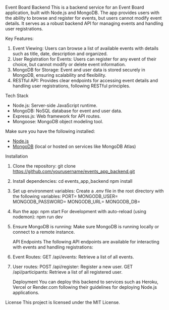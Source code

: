 Event Board Backend
This is a backend service for an Event Board application, built with Node.js and MongoDB. The app provides users with the ability to browse and register for events, but users cannot modify event details.
It serves as a robust backend API for managing events and handling user registrations.

Key Features:
1. Event Viewing: Users can browse a list of available events with details such as title, date,  description and organized.
2. User Registration for Events: Users can register for any event of their choice, but cannot modify or delete event information.
3. MongoDB for Storage: Event and user data is stored securely in MongoDB, ensuring scalability and flexibility.
4. RESTful API: Provides clear endpoints for accessing event details and handling user registrations, following RESTful principles.

Tech Stack
- Node.js: Server-side JavaScript runtime.
- MongoDB: NoSQL database for event and user data.
- Express.js: Web framework for API routes.
- Mongoose: MongoDB object modeling tool.

Make sure you have the following installed:
- [Node.js](https://nodejs.org/)
- [MongoDB](https://www.mongodb.com/) (local or hosted on services like MongoDB Atlas)

 Installation

1. Clone the repository:
   git clone https://github.com/yourusername/events_app_backend.git
2. Install dependencies:
   cd events_app_backend
   npm install
3. Set up environment variables:
   Create a .env file in the root directory with the following variables:
   PORT=
   MONGODB_USER=
   MONGODB_PASSWORD=
   MONGODB_URL=
   MONGODB_DB=
4. Run the app:
   npm start
   For development with auto-reload (using nodemon):
   npm run dev
5. Ensure MongoDB is running: Make sure MongoDB is running locally or connect to a remote instance.

   API Endpoints
The following API endpoints are available for interacting with events and handling registrations:
1. Event Routes:
GET /api/events: Retrieve a list of all events.
2. User routes:
   POST /api/register: Register a new user.
   GET /api/participants: Retrieve a list of all registered user.

   Deployment
You can deploy this backend to services such as Heroku, Vercel or Render.com following their guidelines for deploying Node.js applications.

License
This project is licensed under the MIT License.


   
